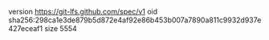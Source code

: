 version https://git-lfs.github.com/spec/v1
oid sha256:298ca1e3de879b5d872e4af92e86b453b007a7890a811c9932d937e427eceaf1
size 5554
